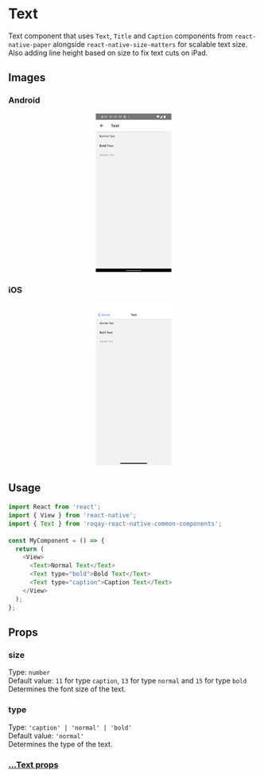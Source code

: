 # Text

Text component that uses `Text`, `Title` and `Caption` components from `react-native-paper` alongside `react-native-size-matters` for scalable text size. Also adding line height based on size to fix text cuts on iPad.

## Images

### Android

<p align="middle">
  <img src="/assets/images/android-text.png" width="30%" alt="Android Text">
</p>

### iOS

<p align="middle">
  <img src="/assets/images/ios-text.png" width="30%" alt="iOS Text">
</p>

## Usage

```js
import React from 'react';
import { View } from 'react-native';
import { Text } from 'roqay-react-native-common-components';

const MyComponent = () => {
  return (
    <View>
      <Text>Normal Text</Text>
      <Text type="bold">Bold Text</Text>
      <Text type="caption">Caption Text</Text>
    </View>
  );
};
```

## Props

### size

Type: `number`  
Default value: `11` for type `caption`, `13` for type `normal` and `15` for type `bold`  
Determines the font size of the text.

### type

Type: `'caption' | 'normal' | 'bold'`  
Default value: `'normal'`  
Determines the type of the text.

### [...Text props](https://reactnative.dev/docs/text#props)
